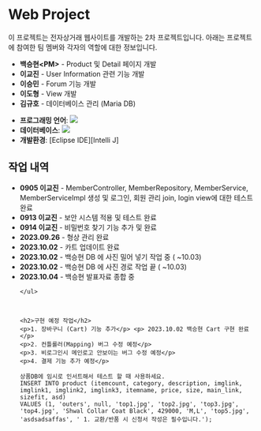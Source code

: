 <div>
<body>
    <h1> Web Project </h1>
    <p>이 프로젝트는 전자상거래 웹사이트를 개발하는 2차 프로젝트입니다. 아래는 프로젝트에 참여한 팀 멤버와 각자의 역할에 대한 정보입니다.</p>
    <ul>
        <li><strong>백승현&lt;PM&gt;</strong> - Product 및 Detail 페이지 개발</li>
        <li><strong>이교진</strong> - User Information 관련 기능 개발</li>
        <li><strong>이승민</strong> - Forum 기능 개발</li>
        <li><strong>이도형</strong> - View 개발</li>
        <li><strong>김규호</strong> - 데이터베이스 관리 (Maria DB)</li>
    </ul>
    
- **프로그래밍 언어**: <img src="https://img.shields.io/badge/SpringBoot-6DB33F?style=for-the-badge&logo=Spring&logoColor=white">
- **데이터베이스**: <img src="https://img.shields.io/badge/MariaDB-003545?style=for-the-badge&logo=MariaDB&logoColor=white">
- **개발환경**: [Eclipse IDE][Intelli J]
</div>
    <h2>작업 내역</h2>
    <ul>
        <li><strong>0905 이교진</strong> - MemberController, MemberRepository, MemberService, MemberServiceImpl 생성 및 로그인, 회원 관리 join, login view에 대한 테스트 완료</li>
        <li><strong>0913 이교진</strong> - 보안 시스템 적용 및 테스트 완료</li>
        <li><strong>0914 이교진</strong> - 비밀번호 찾기 기능 추가 및 완료</li>
        <li><strong>2023.09.26</strong> - 형상 관리 완료</li>
        <li><strong>2023.10.02</strong> - 카트 업데이트 완료 </li>
        <li><strong>2023.10.02</strong> - 백승현 DB 에 사진 밀어 넣기 작업 중 ( ~10.03) </li>
        <li><strong>2023.10.02</strong> - 백승현 DB 에 사진 경로 작업 끝 ( ~10.03) </li>
        <li><strong>2023.10.04</strong> - 백승현 발표자료 종합 중</li>
        
    </ul>

    

    <h2>구현 예정 작업</h2>
    <p>1. 장바구니 (Cart) 기능 추가</p> <p> 2023.10.02 백승현 Cart 구현 완료 </p>
    <p>2. 컨틀롤러(Mapping) 버그 수정 예정</p>
    <p>3. 비로그인시 메인로고 안보이는 버그 수정 예정</p>
    <p>4. 결제 기능 추가 예정</p>

    상품DB에 임시로 인서트해서 테스트 할 때 사용하세요.
    INSERT INTO product (itemcount, category, description, imglink, imglink1, imglink2, imglink3, itemname, price, size, main_link, sizefit, asd) 
    VALUES (1, 'outers', null, 'top1.jpg', 'top2.jpg', 'top3.jpg', 'top4.jpg', 'Shwal Collar Coat Black', 429000, 'M,L', 'top5.jpg', 'asdsadsaffas', ' 1. 교환/반품 시 신청서 작성은 필수입니다.');
